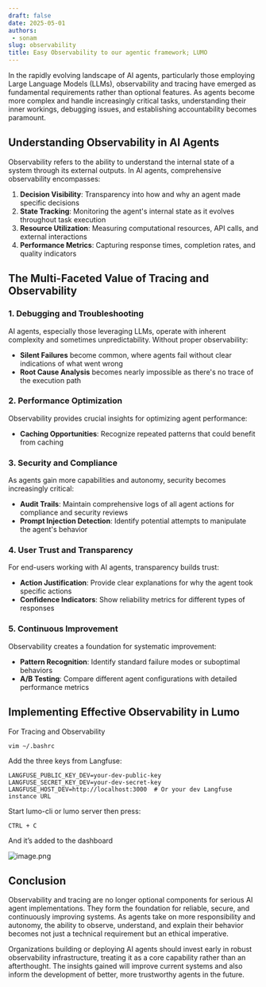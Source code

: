 ```yaml
---
draft: false 
date: 2025-05-01
authors: 
 - sonam
slug: observability
title: Easy Observability to our agentic framework; LUMO
---
```


In the rapidly evolving landscape of AI agents, particularly those employing Large Language Models (LLMs), observability and tracing have emerged as fundamental requirements rather than optional features. As agents become more complex and handle increasingly critical tasks, understanding their inner workings, debugging issues, and establishing accountability becomes paramount.

## Understanding Observability in AI Agents

Observability refers to the ability to understand the internal state of a system through its external outputs. In AI agents, comprehensive observability encompasses:

1. **Decision Visibility**: Transparency into how and why an agent made specific decisions
2. **State Tracking**: Monitoring the agent's internal state as it evolves throughout task execution
3. **Resource Utilization**: Measuring computational resources, API calls, and external interactions
4. **Performance Metrics**: Capturing response times, completion rates, and quality indicators

## The Multi-Faceted Value of Tracing and Observability

### 1. Debugging and Troubleshooting

AI agents, especially those leveraging LLMs, operate with inherent complexity and sometimes unpredictability. Without proper observability:

- **Silent Failures** become common, where agents fail without clear indications of what went wrong
- **Root Cause Analysis** becomes nearly impossible as there's no trace of the execution path

### 2. Performance Optimization

Observability provides crucial insights for optimizing agent performance:

- **Caching Opportunities**: Recognize repeated patterns that could benefit from caching

### 3. Security and Compliance

As agents gain more capabilities and autonomy, security becomes increasingly critical:

- **Audit Trails**: Maintain comprehensive logs of all agent actions for compliance and security reviews
- **Prompt Injection Detection**: Identify potential attempts to manipulate the agent's behavior

### 4. User Trust and Transparency

For end-users working with AI agents, transparency builds trust:

- **Action Justification**: Provide clear explanations for why the agent took specific actions
- **Confidence Indicators**: Show reliability metrics for different types of responses

### 5. Continuous Improvement

Observability creates a foundation for systematic improvement:

- **Pattern Recognition**: Identify standard failure modes or suboptimal behaviors
- **A/B Testing**: Compare different agent configurations with detailed performance metrics

## Implementing Effective Observability in Lumo

For Tracing and Observability

```
vim ~/.bashrc
```
Add the three keys from Langfuse:

```
LANGFUSE_PUBLIC_KEY_DEV=your-dev-public-key
LANGFUSE_SECRET_KEY_DEV=your-dev-secret-key
LANGFUSE_HOST_DEV=http://localhost:3000  # Or your dev Langfuse instance URL
```

Start lumo-cli or lumo server then press:

```
CTRL + C
```
And it’s added to the dashboard

![image.png](attachment:2e738a1a-0d90-4eca-80a6-23539ac38d43:image.png)

## Conclusion

Observability and tracing are no longer optional components for serious AI agent implementations. They form the foundation for reliable, secure, and continuously improving systems. As agents take on more responsibility and autonomy, the ability to observe, understand, and explain their behavior becomes not just a technical requirement but an ethical imperative.

Organizations building or deploying AI agents should invest early in robust observability infrastructure, treating it as a core capability rather than an afterthought. The insights gained will improve current systems and also inform the development of better, more trustworthy agents in the future.